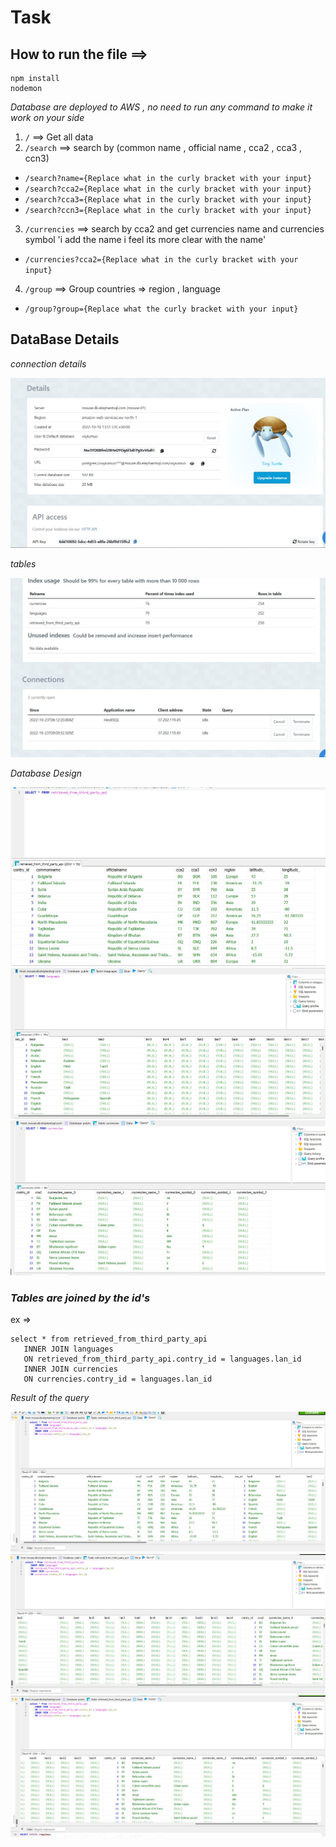 # Task
## How to run the file ==> 
```
npm install
nodemon
```
*Database are deployed to AWS , no need to run any command to make it work on your side*

1.  `/` ==> Get all data 
2.  `/search` ==> search by (common name , official name , cca2 , cca3 , ccn3)
- `/search?name={Replace what in the curly bracket with your input}`
- `/search?cca2={Replace what in the curly bracket with your input}`
- `/search?cca3={Replace what in the curly bracket with your input}`
- `/search?ccn3={Replace what in the curly bracket with your input}`

3.  `/currencies` ==> search by cca2 and get currencies name and currencies symbol 'i add the name i feel its more clear with the name'
- `/currencies?cca2={Replace what in the curly bracket with your input}`
4.  `/group` ==> Group countries => region , language 
- `/group?group={Replace what the curly bracket with your input}`


## DataBase Details 
*connection details*

![](./img/DBdetails.jpg)

*tables*

![](./img//tables.jpg)

*Database Design*

![](./img//data.jpg)
![](./img/languages.jpg)
![](./img/currenciea.jpg)

### *Tables are joined by the id's*
 ex => 
 ```
 select * from retrieved_from_third_party_api 
    INNER JOIN languages
    ON retrieved_from_third_party_api.contry_id = languages.lan_id
    INNER JOIN currencies
    ON currencies.contry_id = languages.lan_id 

 ```

*Result of the query*

 ![](./img/res1.jpg)
 ![](./img/res2.jpg)
 ![](./img/res3.jpg)